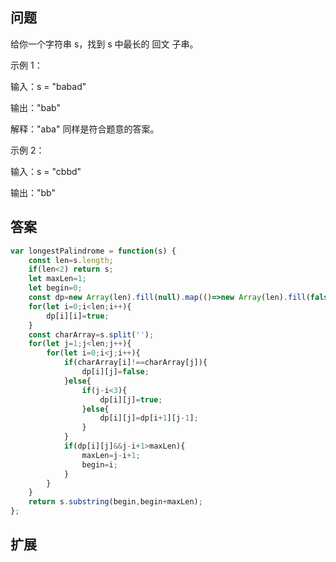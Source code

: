 ## 问题
给你一个字符串 s，找到 s 中最长的 回文 子串。

示例 1：

输入：s = "babad"

输出："bab"

解释："aba" 同样是符合题意的答案。

示例 2：

输入：s = "cbbd"

输出："bb"

## 答案
```js
var longestPalindrome = function(s) {
    const len=s.length;
    if(len<2) return s;
    let maxLen=1;
    let begin=0;
    const dp=new Array(len).fill(null).map(()=>new Array(len).fill(false));
    for(let i=0;i<len;i++){
        dp[i][i]=true;
    }
    const charArray=s.split('');
    for(let j=1;j<len;j++){
        for(let i=0;i<j;i++){
            if(charArray[i]!==charArray[j]){
                dp[i][j]=false;
            }else{
                if(j-i<3){
                    dp[i][j]=true;
                }else{
                    dp[i][j]=dp[i+1][j-1];
                }
            }
            if(dp[i][j]&&j-i+1>maxLen){
                maxLen=j-i+1;
                begin=i;
            }
        }
    }
    return s.substring(begin,begin+maxLen);
};
```
## 扩展